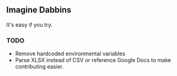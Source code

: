 ## Imagine Dabbins

It's easy if you try.

### TODO

* Remove hardcoded environmental variables
* Parse XLSX instead of CSV or reference Google Docs to make contributing easier.
